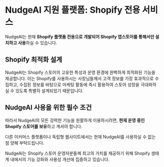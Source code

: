 # NudgeAI 지원 플랫폼: Shopify 전용 서비스

NudgeAI는 현재 **Shopify 플랫폼 전용으로 개발되어 Shopify 앱스토어를 통해서만 설치하고 사용**하실 수 있습니다.

## Shopify 최적화 설계

NudgeAI는 Shopify 스토어의 고유한 특성과 운영 환경에 완벽하게 최적화된 기능을 제공합니다. 이는 Shopify를 사용하시는 사장님들께서 고객 정보를 가장 효과적으로 수집하고, 수집된 정보를 바탕으로 마케팅 활동에 즉시 활용하여 스토어 성장을 극대화하실 수 있도록 특별히 설계되었기 때문입니다.

## NudgeAI 사용을 위한 필수 조건

따라서 NudgeAI의 모든 강력한 기능을 원활하게 이용하시려면, **현재 운영 중인 Shopify 스토어를 보유**하고 계셔야 합니다.

다른 이커머스 플랫폼이나 독립형 웹사이트에서는 현재 NudgeAI를 사용하실 수 없는 점 양해 부탁드립니다.

NudgeAI는 Shopify 스토어 운영자분들께 최고의 가치를 제공하기 위해 Shopify 생태계 내에서의 기능 강화와 사용성 개선에 집중하고 있습니다. 